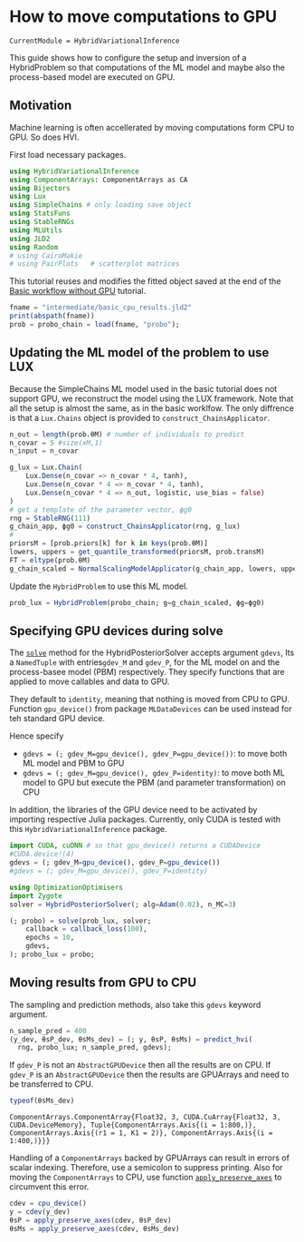 # How to move computations to GPU


``` @meta
CurrentModule = HybridVariationalInference  
```

This guide shows how to configure the setup and inversion of a HybridProblem so
that computations of the ML model and maybe also the process-based model
are executed on GPU.

## Motivation

Machine learning is often accellerated by moving computations form CPU
to GPU. So does HVI.

First load necessary packages.

``` julia
using HybridVariationalInference
using ComponentArrays: ComponentArrays as CA
using Bijectors
using Lux
using SimpleChains # only loading save object
using StatsFuns
using StableRNGs
using MLUtils
using JLD2
using Random
# using CairoMakie
# using PairPlots   # scatterplot matrices
```

This tutorial reuses and modifies the fitted object saved at the end of the
[Basic workflow without GPU](@ref) tutorial.

``` julia
fname = "intermediate/basic_cpu_results.jld2"
print(abspath(fname))
prob = probo_chain = load(fname, "probo");
```

## Updating the ML model of the problem to use LUX

Because the SimpleChains ML model used in the basic tutorial does not support
GPU, we reconstruct the model using the LUX framework.
Note that all the setup is almost the same, as in the basic worklfow. The
only diffrence is that a `Lux.Chains` object is provided to `construct_ChainsApplicator`.

``` julia
n_out = length(prob.θM) # number of individuals to predict 
n_covar = 5 #size(xM,1)
n_input = n_covar 

g_lux = Lux.Chain(
    Lux.Dense(n_covar => n_covar * 4, tanh),
    Lux.Dense(n_covar * 4 => n_covar * 4, tanh),
    Lux.Dense(n_covar * 4 => n_out, logistic, use_bias = false)
)
# get a template of the parameter vector, ϕg0
rng = StableRNG(111)
g_chain_app, ϕg0 = construct_ChainsApplicator(rng, g_lux)
#
priorsM = [prob.priors[k] for k in keys(prob.θM)]
lowers, uppers = get_quantile_transformed(priorsM, prob.transM)
FT = eltype(prob.θM)
g_chain_scaled = NormalScalingModelApplicator(g_chain_app, lowers, uppers, FT)
```

Update the `HybridProblem` to use this ML model.

``` julia
prob_lux = HybridProblem(probo_chain; g=g_chain_scaled, ϕg=ϕg0)
```

## Specifying GPU devices during solve

The [`solve`](@ref) method for the HybridPosteriorSolver accepts argument `gdevs`,
Its a `NamedTuple` with entries`gdev_M` and `gdev_P`, for the
ML model on and the process-basee model (PBM) respectively.
They specify functions that are applied to move callables and data to GPU.

They default to `identity`, meaning that nothing is moved from CPU to GPU.
Function `gpu_device()` from package `MLDataDevices` can be used instead
for teh standard GPU device.

Hence specify
- `gdevs = (; gdev_M=gpu_device(), gdev_P=gpu_device())`: to move both ML model and PBM to GPU
- `gdevs = (; gdev_M=gpu_device(), gdev_P=identity)`: to move both ML model to GPU but execute the PBM (and parameter transformation) on CPU

In addition, the libraries of the GPU device need to be activated by
importing respective Julia packages.
Currently, only CUDA is tested with this `HybridVariationalInference` package.

``` julia
import CUDA, cuDNN # so that gpu_device() returns a CUDADevice
#CUDA.device!(4)
gdevs = (; gdev_M=gpu_device(), gdev_P=gpu_device())
#gdevs = (; gdev_M=gpu_device(), gdev_P=identity)

using OptimizationOptimisers
import Zygote
solver = HybridPosteriorSolver(; alg=Adam(0.02), n_MC=3)

(; probo) = solve(prob_lux, solver; 
    callback = callback_loss(100), 
    epochs = 10,
    gdevs,
); probo_lux = probo;
```

## Moving results from GPU to CPU

The sampling and prediction methods, also take this `gdevs` keyword argument.

``` julia
n_sample_pred = 400
(y_dev, θsP_dev, θsMs_dev) = (; y, θsP, θsMs) = predict_hvi(
  rng, probo_lux; n_sample_pred, gdevs);
```

If `gdev_P` is not an `AbstractGPUDevice` then all the results are on CPU.
If `gdev_P` is an `AbstractGPUDevice` then the results are GPUArrays
and need to be transferred to CPU.

``` julia
typeof(θsMs_dev)
```

    ComponentArrays.ComponentArray{Float32, 3, CUDA.CuArray{Float32, 3, CUDA.DeviceMemory}, Tuple{ComponentArrays.Axis{(i = 1:800,)}, ComponentArrays.Axis{(r1 = 1, K1 = 2)}, ComponentArrays.Axis{(i = 1:400,)}}}

Handling of a `ComponentArrays` backed by GPUArrays can result
in errors of scalar indexing. Therefore, use a semicolon
to suppress printing.
Also for moving the `ComponentArrays` to CPU, use function
[`apply_preserve_axes`](@ref) to circumvent this error.

``` julia
cdev = cpu_device()
y = cdev(y_dev)
θsP = apply_preserve_axes(cdev, θsP_dev)
θsMs = apply_preserve_axes(cdev, θsMs_dev)
```
